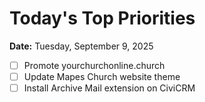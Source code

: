 # Today's Top Priorities

**Date:** Tuesday, September 9, 2025

- [ ] Promote yourchurchonline.church
- [ ] Update Mapes Church website theme
- [ ] Install Archive Mail extension on CiviCRM